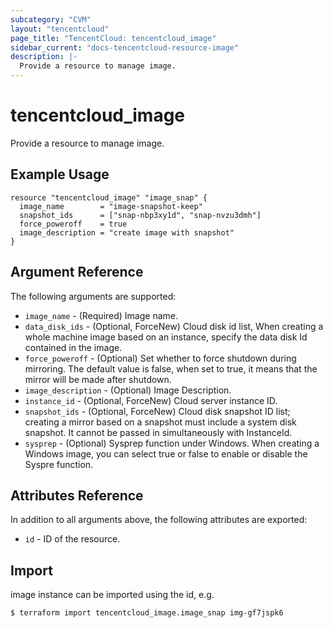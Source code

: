 ```yaml
---
subcategory: "CVM"
layout: "tencentcloud"
page_title: "TencentCloud: tencentcloud_image"
sidebar_current: "docs-tencentcloud-resource-image"
description: |-
  Provide a resource to manage image.
---
```


# tencentcloud_image

Provide a resource to manage image.

## Example Usage

```hcl
resource "tencentcloud_image" "image_snap" {
  image_name        = "image-snapshot-keep"
  snapshot_ids      = ["snap-nbp3xy1d", "snap-nvzu3dmh"]
  force_poweroff    = true
  image_description = "create image with snapshot"
}
```

## Argument Reference

The following arguments are supported:

* `image_name` - (Required) Image name.
* `data_disk_ids` - (Optional, ForceNew) Cloud disk id list, When creating a whole machine image based on an instance, specify the data disk Id contained in the image.
* `force_poweroff` - (Optional) Set whether to force shutdown during mirroring. The default value is false, when set to true, it means that the mirror will be made after shutdown.
* `image_description` - (Optional) Image Description.
* `instance_id` - (Optional, ForceNew) Cloud server instance ID.
* `snapshot_ids` - (Optional, ForceNew) Cloud disk snapshot ID list; creating a mirror based on a snapshot must include a system disk snapshot. It cannot be passed in simultaneously with InstanceId.
* `sysprep` - (Optional) Sysprep function under Windows. When creating a Windows image, you can select true or false to enable or disable the Syspre function.

## Attributes Reference

In addition to all arguments above, the following attributes are exported:

* `id` - ID of the resource.



## Import

image instance can be imported using the id, e.g.

```
$ terraform import tencentcloud_image.image_snap img-gf7jspk6
```

